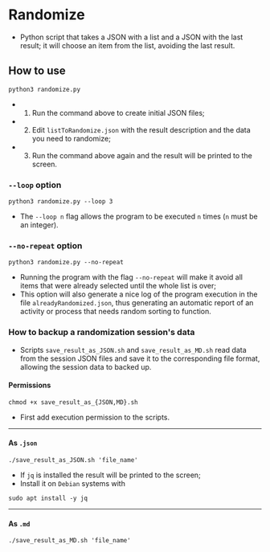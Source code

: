 # Randomize

- Python script that takes a JSON with a list and a JSON with the last result; it will choose an item from the list, avoiding the last result.

## How to use

```console
python3 randomize.py
```

- 1. Run the command above to create initial JSON files;
- 2. Edit `listToRandomize.json` with the result description and the data you need to randomize;
- 3. Run the command above again and the result will be printed to the screen.

### `--loop` option

```console
python3 randomize.py --loop 3
```

- The `--loop n` flag allows the program to be executed `n` times (`n` must be an integer).

### `--no-repeat` option

```console
python3 randomize.py --no-repeat
```

- Running the program with the flag `--no-repeat` will make it avoid all items that were already selected until the whole list is over;
- This option will also generate a nice log of the program execution in the file `alreadyRandomized.json`, thus generating an automatic report of an activity or process that needs random sorting to function.

### How to backup a randomization session's data

- Scripts `save_result_as_JSON.sh` and `save_result_as_MD.sh` read data from the session JSON files and save it to the corresponding file format, allowing the session data to backed up.

#### Permissions

```console
chmod +x save_result_as_{JSON,MD}.sh
```

- First add execution permission to the scripts.

---

#### As `.json`

```
./save_result_as_JSON.sh 'file_name'
```

- If `jq` is installed the result will be printed to the screen;
- Install it on `Debian` systems with

```console
sudo apt install -y jq
```

---

#### As `.md`

```
./save_result_as_MD.sh 'file_name'
```
